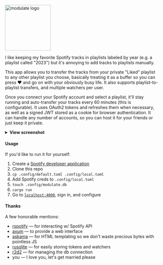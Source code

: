 <p>
  <img src="https://github.com/zaknesler/modulate/assets/7189795/729fbc30-d1f7-4e5b-a9ac-610ca680634e" alt="modulate logo" width="150">
</p>

I like keeping my favorite Spotify tracks in playlists labeled by year (e.g. a playlist called "2023") but it's annoying to add tracks to playlists manually.

This app allows you to transfer the tracks from your private "Liked" playlist to any other playlist you choose, basically treating it as a buffer so you can press ❤️ and go on with your obviously busy life. It also supports playlist-to-playlist transfers, and multiple watchers per user.

Once you connect your Spotify account and select a playlist, it'll stay running and auto-transfer your tracks every 60 minutes (this is configurable). It uses OAuth2 tokens and refreshes them when necessary, as well as a signed JWT stored as a cookie for browser authentication. It can handle any number of accounts, so you can host it for your friends or just keep it private.

<details>
  <summary><strong>View screenshot</strong></summary>
  <img src="https://github.com/zaknesler/modulate/assets/7189795/cedabcc3-8adb-41f7-92d7-c2fd81d07da1" alt="screenshot of app after configuring 2 watchers" width="400">
</details>

#### Usage

If you'd like to run it for yourself:

1. Create a [Spotify developer application](https://developer.spotify.com/dashboard)
1. Clone this repo
1. `cp .config/default.toml .config/local.toml`
1. Add Spotify creds to `.config/local.toml`
1. `touch .config/modulate.db`
1. `cargo run`
1. Go to [`localhost:4000`](http://localhost:4000), sign in, and configure

#### Thanks

A few honorable mentions:

- [rspotify](https://github.com/ramsayleung/rspotify) — for interacting w/ Spotify API
- [axum](https://github.com/tokio-rs/axum) — to provide a web interface
- [askama](https://github.com/djc/askama) — for HTML templating so we don't waste precious bytes with pointless JS
- [rusqlite](https://github.com/rusqlite/rusqlite) — for easily storing tokens and watchers
- [r2d2](https://github.com/sfackler/r2d2) — for managing the db connection
- you — I love you, let's get married please
